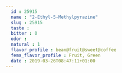 ```yaml
---
  id : 25915
  name : "2-Ethyl-5-Methylpyrazine"
  slug : 25915
  taste : 
  bitter : 0
  odor : 
  natural : 1
  flavor_profile : bean@fruit@sweet@coffee
  fema_flavor_profile : Fruit, Green
  date : 2019-03-26T08:47:11+01:00
---
```



